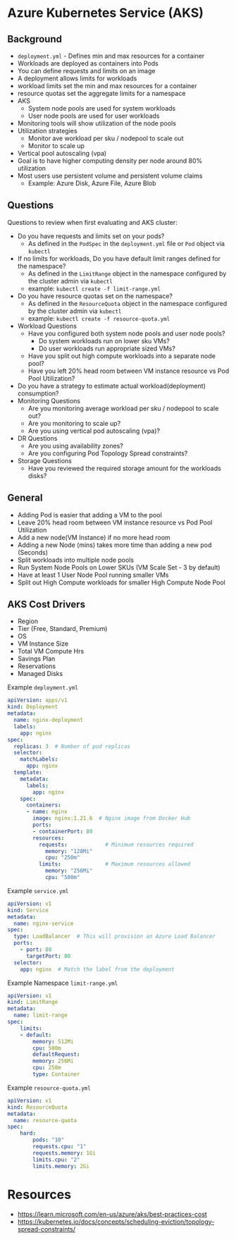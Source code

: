 # Azure Kubernetes Service (AKS)

## Background
* `deployment.yml` - Defines min and max resources for a container
* Workloads are deployed as containers into Pods
* You can define requests and limits on an image
* A deployment allows limits for workloads
* workload limits set the min and max resources for a container
* resource quotas set the aggregate limits for a namespace
* AKS
    * System node pools are used for system workloads
    * User node pools are used for user workloads
* Monitoring tools will show utilization of the node pools
* Utilization strategies
    * Monitor ave workload per sku / nodepool to scale out
    * Monitor to scale up
* Vertical pool autoscaling (vpa)
* Goal is to have higher computing density per node around 80% utilization
* Most users use persistent volume and persistent volume claims
    * Example: Azure Disk, Azure File, Azure Blob

## Questions
Questions to review when first evaluating and AKS cluster:
* Do you have requests and limits set on your pods?
    * As defined in the `PodSpec` in the `deployment.yml` file or `Pod` object via `kubectl`
* If no limits for workloads, Do you have default limit ranges defined for the namespace?
    * As defined in the `LimitRange` object in the namespace configured by the cluster admin via `kubectl`
    * example: `kubectl create -f limit-range.yml`
* Do you have resource quotas set on the namespace?
    * As defined in the `ResourceQuota` object in the namespace configured by the cluster admin via `kubectl`
    * example: `kubectl create -f resource-quota.yml`
* Workload Questions
    * Have you configured both system node pools and user node pools?
        * Do system workloads run on lower sku VMs?
        * Do user workloads run appropriate sized VMs?
    * Have you split out high compute workloads into a separate node pool?
    * Have you left 20% head room between VM instance resource vs Pod Pool Utilization?
* Do you have a strategy to estimate actual workload(deployment) consumption?
* Monitoring Questions
    * Are you monitoring average workload per sku / nodepool to scale out?
    * Are you monitoring to scale up?
    * Are you using vertical pod autoscaling (vpa)?
* DR Questions
    * Are you using availability zones?
    * Are you configuring Pod Topology Spread constraints?
* Storage Questions
    * Have you reviewed the required storage amount for the workloads disks?

## General

* Adding Pod is easier that adding a VM to the pool
* Leave 20% head room between VM instance resource vs Pod Pool Utilization
* Add a new node(VM Instance) if no more head room
* Adding a new Node (mins) takes more time than adding a new pod (Seconds)
* Split workloads into multiple node pools
* Run System Node Pools on Lower SKUs (VM Scale Set - 3 by default)
* Have at least 1 User Node Pool running smaller VMs
* Split out High Compute workloads for smaller High Compute Node Pool

## AKS Cost Drivers
* Region
* Tier (Free, Standard, Premium)
* OS
* VM Instance Size
* Total VM Compute Hrs
* Savings Plan
* Reservations
* Managed Disks

Example `deployment.yml`
```yaml
apiVersion: apps/v1
kind: Deployment
metadata:
  name: nginx-deployment
  labels:
    app: nginx
spec:
  replicas: 3  # Number of pod replicas
  selector:
    matchLabels:
      app: nginx
  template:
    metadata:
      labels:
        app: nginx
    spec:
      containers:
      - name: nginx
        image: nginx:1.21.6  # Nginx image from Docker Hub
        ports:
        - containerPort: 80
        resources:
          requests:            # Minimum resources required
            memory: "128Mi"
            cpu: "250m"
          limits:              # Maximum resources allowed
            memory: "256Mi"
            cpu: "500m"
```

Example `service.yml`
```yaml
apiVersion: v1
kind: Service
metadata:
  name: nginx-service
spec:
  type: LoadBalancer  # This will provision an Azure Load Balancer
  ports:
    - port: 80
      targetPort: 80
  selector:
    app: nginx  # Match the label from the deployment
```

Example Namespace `limit-range.yml`
```yaml
apiVersion: v1
kind: LimitRange
metadata:
  name: limit-range
spec:
    limits:
    - default:
        memory: 512Mi
        cpu: 500m
        defaultRequest:
        memory: 256Mi
        cpu: 250m
        type: Container
```

Example `resource-quota.yml`
```yaml
apiVersion: v1
kind: ResourceQuota
metadata:
  name: resource-quota
spec:
    hard:
        pods: "10"
        requests.cpu: "1"
        requests.memory: 1Gi
        limits.cpu: "2"
        limits.memory: 2Gi
```

# Resources
* https://learn.microsoft.com/en-us/azure/aks/best-practices-cost
* https://kubernetes.io/docs/concepts/scheduling-eviction/topology-spread-constraints/

